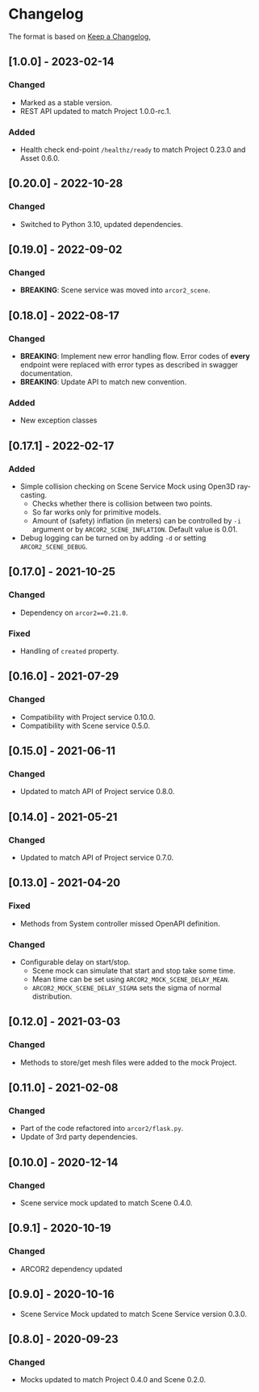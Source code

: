 # Changelog

The format is based on [Keep a Changelog](https://keepachangelog.com/en/1.0.0/),

## [1.0.0] - 2023-02-14

### Changed

- Marked as a stable version.
- REST API updated to match Project 1.0.0-rc.1.

### Added

- Health check end-point `/healthz/ready` to match Project 0.23.0 and Asset 0.6.0. 

## [0.20.0] - 2022-10-28

### Changed

- Switched to Python 3.10, updated dependencies.

## [0.19.0] - 2022-09-02

### Changed

- **BREAKING**: Scene service was moved into `arcor2_scene`.

## [0.18.0] - 2022-08-17

### Changed

- **BREAKING**: Implement new error handling flow. Error codes of **every** endpoint were replaced with error 
  types as described in swagger documentation.
- **BREAKING**: Update API to match new convention.

### Added

- New exception classes

## [0.17.1] - 2022-02-17

### Added

- Simple collision checking on Scene Service Mock using Open3D ray-casting.
  - Checks whether there is collision between two points.
  - So far works only for primitive models.
  - Amount of (safety) inflation (in meters) can be controlled by `-i` argument or by `ARCOR2_SCENE_INFLATION`. Default value is 0.01.
- Debug logging can be turned on by adding `-d` or setting `ARCOR2_SCENE_DEBUG`.

## [0.17.0] - 2021-10-25

### Changed

- Dependency on `arcor2==0.21.0`.

### Fixed

- Handling of `created` property.

## [0.16.0] - 2021-07-29

### Changed

- Compatibility with Project service 0.10.0.
- Compatibility with Scene service 0.5.0.

## [0.15.0] - 2021-06-11

### Changed
- Updated to match API of Project service 0.8.0.

## [0.14.0] - 2021-05-21

### Changed
- Updated to match API of Project service 0.7.0.

## [0.13.0] - 2021-04-20

### Fixed
- Methods from System controller missed OpenAPI definition.

### Changed
- Configurable delay on start/stop.
  - Scene mock can simulate that start and stop take some time.
  - Mean time can be set using `ARCOR2_MOCK_SCENE_DELAY_MEAN`.
  - `ARCOR2_MOCK_SCENE_DELAY_SIGMA` sets the sigma of normal distribution.

## [0.12.0] - 2021-03-03

### Changed
- Methods to store/get mesh files were added to the mock Project.

## [0.11.0] - 2021-02-08

### Changed
- Part of the code refactored into `arcor2/flask.py`.
- Update of 3rd party dependencies.

## [0.10.0] - 2020-12-14

### Changed
- Scene service mock updated to match Scene 0.4.0.

## [0.9.1] - 2020-10-19

### Changed
- ARCOR2 dependency updated

## [0.9.0] - 2020-10-16
- Scene Service Mock updated to match Scene Service version 0.3.0. 

## [0.8.0] - 2020-09-23
### Changed
- Mocks updated to match Project 0.4.0 and Scene 0.2.0.